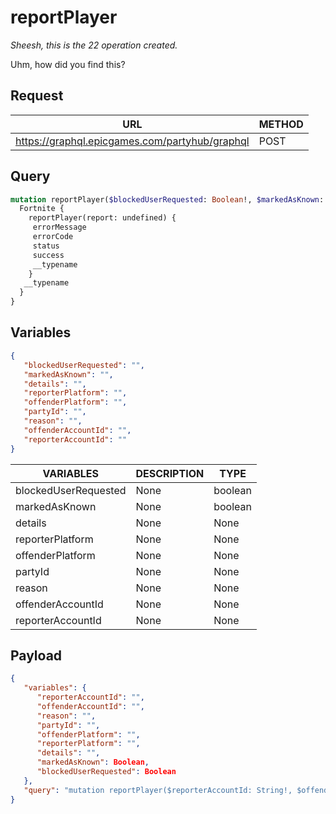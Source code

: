 # reportPlayer
*Sheesh, this is the 22 operation created.*

Uhm, how did you find this?

## Request
| URL | METHOD |
| - | - |
| https://graphql.epicgames.com/partyhub/graphql | POST |

## Query
```graphql
mutation reportPlayer($blockedUserRequested: Boolean!, $markedAsKnown: Boolean!, $details: String!, $reporterPlatform: String!, $offenderPlatform: String!, $partyId: String!, $reason: String!, $offenderAccountId: String!, $reporterAccountId: String!) {
  Fortnite {
    reportPlayer(report: undefined) {
     errorMessage
     errorCode
     status
     success
     __typename
    }
   __typename
  }
}
```

## Variables
```json
{
   "blockedUserRequested": "",
   "markedAsKnown": "",
   "details": "",
   "reporterPlatform": "",
   "offenderPlatform": "",
   "partyId": "",
   "reason": "",
   "offenderAccountId": "",
   "reporterAccountId": ""
}
```
| VARIABLES | DESCRIPTION | TYPE |
| - | - | - |
| blockedUserRequested | None | boolean |
| markedAsKnown | None | boolean |
| details | None | None |
| reporterPlatform | None | None |
| offenderPlatform | None | None |
| partyId | None | None |
| reason | None | None |
| offenderAccountId | None | None |
| reporterAccountId | None | None |

## Payload
```json
{
   "variables": {
      "reporterAccountId": "",
      "offenderAccountId": "",
      "reason": "",
      "partyId": "",
      "offenderPlatform": "",
      "reporterPlatform": "",
      "details": "",
      "markedAsKnown": Boolean,
      "blockedUserRequested": Boolean
   },
   "query": "mutation reportPlayer($reporterAccountId: String!, $offenderAccountId: String!, $reason: String!, $partyId: String!, $offenderPlatform: String!, $reporterPlatform: String!, $details: String!, $markedAsKnown: Boolean!, $blockedUserRequested: Boolean!) { Fortnite { __typename reportPlayer(report: {reporterAccountId: $reporterAccountId, offenderAccountId: $offenderAccountId, reason: $reason, partyId: $partyId, offenderPlatform: $offenderPlatform, reporterPlatform: $reporterPlatform, details: $details, markedAsKnown: $markedAsKnown, blockedUserRequested: $blockedUserRequested, subGameName: \"Kairos\"}) { __typename success status errorCode errorMessage } } }"
}
```
